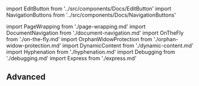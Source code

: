 import EditButton from '../src/components/Docs/EditButton'
import NavigationButtons from '../src/components/Docs/NavigationButtons'

import PageWrapping from './page-wrapping.md'
import DocumentNavigation from './document-navigation.md'
import OnTheFly from './on-the-fly.md'
import OrphanWidowProtection from './orphan-widow-protection.md'
import DynamicContent from './dynamic-content.md'
import Hyphenation from './hyphenation.md'
import Debugging from './debugging.md'
import Express from './express.md'

<EditButton to="https://github.com/react-pdf/site/blob/master/docs/advanced.md" />

## Advanced

<PageWrapping components={components} />
<DocumentNavigation components={components} />
<OnTheFly components={components} />
<OrphanWidowProtection components={components} />
<DynamicContent components={components} />
<Debugging components={components} />
<Hyphenation components={components} />
<Express components={components} />

<NavigationButtons
  backSrc="/styling"
  backText="Styling"
  nextSrc="/repl"
  nextText="REPL"
/>
